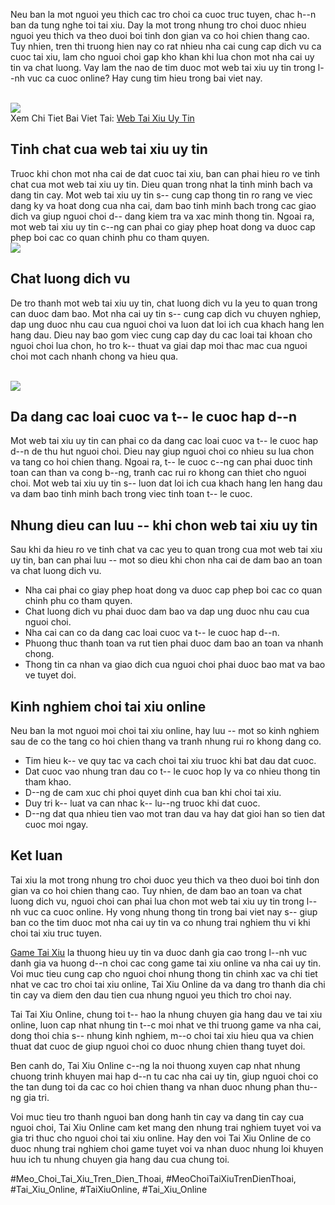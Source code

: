 <p>Neu ban la mot nguoi yeu thich cac tro choi ca cuoc truc tuyen, chac h--n ban da tung nghe toi tai xiu. Day la mot trong nhung tro choi duoc nhieu nguoi yeu thich va theo duoi boi tinh don gian va co hoi chien thang cao. Tuy nhien, tren thi truong hien nay co rat nhieu nha cai cung cap dich vu ca cuoc tai xiu, lam cho nguoi choi gap kho khan khi lua chon mot nha cai uy tin va chat luong. Vay lam the nao de tim duoc mot web tai xiu uy tin trong l--nh vuc ca cuoc online? Hay cung tim hieu trong bai viet nay.</p><br><img src="https://taixiuonline.games/wp-content/uploads/2025/02/bia-tai-xiu-no-hu.jpg"></br>
Xem Chi Tiet Bai Viet Tai: <a href="https://taixiuonline.games/web-tai-xiu-uy-tin/">Web Tai Xiu Uy Tin</a><h2>Tinh chat cua web tai xiu uy tin</h2><p>Truoc khi chon mot nha cai de dat cuoc tai xiu, ban can phai hieu ro ve tinh chat cua mot web tai xiu uy tin. Dieu quan trong nhat la tinh minh bach va dang tin cay. Mot web tai xiu uy tin s-- cung cap thong tin ro rang ve viec dang ky va hoat dong cua nha cai, dam bao tinh minh bach trong cac giao dich va giup nguoi choi d-- dang kiem tra va xac minh thong tin. Ngoai ra, mot web tai xiu uy tin c--ng can phai co giay phep hoat dong va duoc cap phep boi cac co quan chinh phu co tham quyen.<br><img src="https://taixiuonline.games/wp-content/uploads/2025/02/bia-web-tai-xiu-2-5.jpg"></br><h2>Chat luong dich vu</h2><p>De tro thanh mot web tai xiu uy tin, chat luong dich vu la yeu to quan trong can duoc dam bao. Mot nha cai uy tin s-- cung cap dich vu chuyen nghiep, dap ung duoc nhu cau cua nguoi choi va luon dat loi ich cua khach hang len hang dau. Dieu nay bao gom viec cung cap day du cac loai tai khoan cho nguoi choi lua chon, ho tro k-- thuat va giai dap moi thac mac cua nguoi choi mot cach nhanh chong va hieu qua.</p><br><img src="https://taixiuonline.games/wp-content/uploads/2025/02/tieu-chi-danh-gia-web-tai-xiu-uy-tin.jpg"></br><h2>Da dang cac loai cuoc va t-- le cuoc hap d--n</h2><p>Mot web tai xiu uy tin can phai co da dang cac loai cuoc va t-- le cuoc hap d--n de thu hut nguoi choi. Dieu nay giup nguoi choi co nhieu su lua chon va tang co hoi chien thang. Ngoai ra, t-- le cuoc c--ng can phai duoc tinh toan can than va cong b--ng, tranh cac rui ro khong can thiet cho nguoi choi. Mot web tai xiu uy tin s-- luon dat loi ich cua khach hang len hang dau va dam bao tinh minh bach trong viec tinh toan t-- le cuoc.<h2>Nhung dieu can luu -- khi chon web tai xiu uy tin</h2><p>Sau khi da hieu ro ve tinh chat va cac yeu to quan trong cua mot web tai xiu uy tin, ban can phai luu -- mot so dieu khi chon nha cai de dam bao an toan va chat luong dich vu.</p><ul>
<li>Nha cai phai co giay phep hoat dong va duoc cap phep boi cac co quan chinh phu co tham quyen.</li>
<li>Chat luong dich vu phai duoc dam bao va dap ung duoc nhu cau cua nguoi choi.</li>
<li>Nha cai can co da dang cac loai cuoc va t-- le cuoc hap d--n.</li>
<li>Phuong thuc thanh toan va rut tien phai duoc dam bao an toan va nhanh chong.</li>
<li>Thong tin ca nhan va giao dich cua nguoi choi phai duoc bao mat va bao ve tuyet doi.</li>
</ul><h2>Kinh nghiem choi tai xiu online</h2><p>Neu ban la mot nguoi moi choi tai xiu online, hay luu -- mot so kinh nghiem sau de co the tang co hoi chien thang va tranh nhung rui ro khong dang co.<ul>
<li>Tim hieu k-- ve quy tac va cach choi tai xiu truoc khi bat dau dat cuoc.</li>
<li>Dat cuoc vao nhung tran dau co t-- le cuoc hop ly va co nhieu thong tin tham khao.</li>
<li>D--ng de cam xuc chi phoi quyet dinh cua ban khi choi tai xiu.</li>
<li>Duy tri k-- luat va can nhac k-- lu--ng truoc khi dat cuoc.</li>
<li>D--ng dat qua nhieu tien vao mot tran dau va hay dat gioi han so tien dat cuoc moi ngay.</li>
</ul><h2>Ket luan</h2><p>Tai xiu la mot trong nhung tro choi duoc yeu thich va theo duoi boi tinh don gian va co hoi chien thang cao. Tuy nhien, de dam bao an toan va chat luong dich vu, nguoi choi can phai lua chon mot web tai xiu uy tin trong l--nh vuc ca cuoc online. Hy vong nhung thong tin trong bai viet nay s-- giup ban co the tim duoc mot nha cai uy tin va co nhung trai nghiem thu vi khi choi tai xiu truc tuyen.</p><p><a href="https://taixiuonline.games/">Game Tai Xiu</a> la thuong hieu uy tin va duoc danh gia cao trong l--nh vuc danh gia va huong d--n choi cac cong game tai xiu online va nha cai uy tin. Voi muc tieu cung cap cho nguoi choi nhung thong tin chinh xac va chi tiet nhat ve cac tro choi tai xiu online, Tai Xiu Online da va dang tro thanh dia chi tin cay va diem den dau tien cua nhung nguoi yeu thich tro choi nay.

Tai Tai Xiu Online, chung toi t-- hao la nhung chuyen gia hang dau ve tai xiu online, luon cap nhat nhung tin t--c moi nhat ve thi truong game va nha cai, dong thoi chia s-- nhung kinh nghiem, m--o choi tai xiu hieu qua va chien thuat dat cuoc de giup nguoi choi co duoc nhung chien thang tuyet doi.

Ben canh do, Tai Xiu Online c--ng la noi thuong xuyen cap nhat nhung chuong trinh khuyen mai hap d--n tu cac nha cai uy tin, giup nguoi choi co the tan dung toi da cac co hoi chien thang va nhan duoc nhung phan thu--ng gia tri.

Voi muc tieu tro thanh nguoi ban dong hanh tin cay va dang tin cay cua nguoi choi, Tai Xiu Online cam ket mang den nhung trai nghiem tuyet voi va gia tri thuc cho nguoi choi tai xiu online. Hay den voi Tai Xiu Online de co duoc nhung trai nghiem choi game tuyet voi va nhan duoc nhung loi khuyen huu ich tu nhung chuyen gia hang dau cua chung toi.</p>
#Meo_Choi_Tai_Xiu_Tren_Dien_Thoai, #MeoChoiTaiXiuTrenDienThoai, #Tai_Xiu_Online, #TaiXiuOnline, #Tai_Xiu_Online
